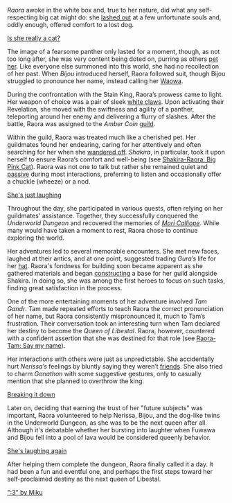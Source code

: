 <!-- title: Raora Panthera -->
<!-- status: Alive -->

_Raora_ awoke in the white box and, true to her nature, did what any self-respecting big cat might do: she [lashed out](https://www.youtube.com/live/8ybUOw9NhMc?feature=shared&t=847) at a few unfortunate souls and, oddly enough, offered comfort to a lost dog.

[Is she really a cat?](#embed:https://www.youtube.com/live/8ybUOw9NhMc?t=934)

The image of a fearsome panther only lasted for a moment, though, as not too long after, she was very content being doted on, purring as others [pet her](https://www.youtube.com/live/8ybUOw9NhMc?feature=shared&t=1645). Like everyone else summoned into this world, she had no recollection of her past. When _Bijou_ introduced herself, Raora followed suit, though Bijou struggled to pronounce her name, instead calling her [Waowa](https://www.youtube.com/live/8ybUOw9NhMc?feature=shared&t=2777).

During the confrontation with the Stain King, Raora’s prowess came to light. Her weapon of choice was a pair of sleek [white claws](https://www.youtube.com/live/8ybUOw9NhMc?feature=shared&t=3272). Upon activating their Revelation, she moved with the swiftness and agility of a panther, teleporting around her enemy and delivering a flurry of slashes. After the battle, Raora was assigned to the _Amber Coin_ [guild](https://www.youtube.com/live/8ybUOw9NhMc?feature=shared&t=3543).

Within the guild, Raora was treated much like a cherished pet. Her guildmates found her endearing, caring for her attentively and often searching for her when she [wandered off](https://www.youtube.com/live/8ybUOw9NhMc?feature=shared&t=3929). _Shakira_, in particular, took it upon herself to ensure Raora’s comfort and well-being (see [Shakira-Raora: Big Pink Cat](#edge:kiara-raora)). Raora was not one to talk but rather she remained quiet and [passive](https://www.youtube.com/live/8ybUOw9NhMc?feature=shared&t=5774) during most interactions, preferring to listen and occasionally offer a chuckle (wheeze) or a nod.

[She's just laughing](#embed:https://www.youtube.com/live/8ybUOw9NhMc?t=5854)

Throughout the day, she participated in various quests, often relying on her guildmates' assistance. Together, they successfully conquered the _Underworld Dungeon_ and recovered the memories of _[Mori Calliope](https://www.youtube.com/live/8ybUOw9NhMc?feature=shared&t=9964)_. While many would have taken a moment to rest, Raora chose to continue exploring the world.

Her adventures led to several memorable encounters. She met new faces, laughed at their antics, and at one point, suggested trading _Gura’s_ life for her [hat](https://www.youtube.com/live/8ybUOw9NhMc?feature=shared&t=10513). Raora's fondness for building soon became apparent as she gathered materials and began [constructing](https://www.youtube.com/live/8ybUOw9NhMc?feature=shared&t=12337) a base for her guild alongside Shakira. In doing so, she was among the first heroes to focus on such tasks, finding great satisfaction in the process.

One of the more entertaining moments of her adventure involved _Tam Gandr_. Tam made repeated efforts to teach Raora the correct pronunciation of her name, but Raora consistently mispronounced it, much to Tam’s frustration. Their conversation took an interesting turn when Tam declared her destiny to become the _Queen of Libestal_. Raora, however, countered with a confident assertion that she was destined for that role (see [Raora-Tam: Say my name](#edge:raora-kronii)).

Her interactions with others were just as unpredictable. She accidentally hurt _Nerissa’s_ feelings by bluntly saying they weren’t [friends](https://www.youtube.com/live/8ybUOw9NhMc?feature=shared&t=13860). She also tried to charm _Gonathon_ with some suggestive gestures, only to casually mention that she planned to overthrow the king.

[Breaking it down](#embed:https://www.youtube.com/live/8ybUOw9NhMc?feature=shared&t=14436)

Later on, deciding that earning the trust of her "future subjects" was important, Raora volunteered to help Nerissa, Bijou, and the dog-like twins in the Underworld Dungeon, as she was to be the next queen after all. Although it's debatable whether her bursting into laughter when Fuwawa and Bijou fell into a pool of lava would be considered queenly behavior.

[She's laughing again](#embed:https://www.youtube.com/live/8ybUOw9NhMc?t=15966)

After helping them complete the dungeon, Raora finally called it a day. It had been a fun and eventful one, and perhaps the first steps toward her self-proclaimed destiny as the next queen of Libestal.

[":3" by Miku](https://x.com/Mikururun/status/1899247515700019465)